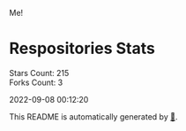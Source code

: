 Me!

# Respositories Stats
Stars Count: 215  
Forks Count: 3

2022-09-08 00:12:20  

This README is automatically generated by [🐰](https://github.com/rnitta/rnitta).
